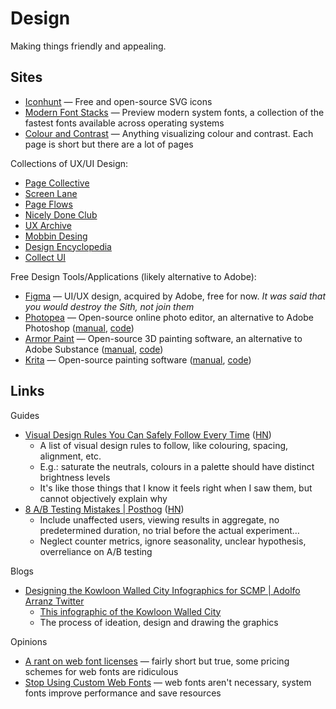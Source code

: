 # Design

Making things friendly and appealing.

## Sites

- [Iconhunt](https://www.iconhunt.site/) — Free and open-source SVG icons
- [Modern Font Stacks](https://modernfontstacks.com/) — Preview modern system
  fonts, a collection of the fastest fonts available across operating systems
- [Colour and Contrast](https://colorandcontrast.com/) — Anything visualizing
  colour and contrast. Each page is short but there are a lot of pages

Collections of UX/UI Design:

- [Page Collective](https://pagecollective.com/)
- [Screen Lane](https://screenlane.com/)
- [Page Flows](https://pageflows.com/)
- [Nicely Done Club](https://nicelydone.club/)
- [UX Archive](https://uxarchive.com/)
- [Mobbin Desing](https://mobbin.design/)
- [Design Encyclopedia](https://www.designencyclopedia.io/)
- [Collect UI](https://collectui.com/)

Free Design Tools/Applications (likely alternative to Adobe):

- [Figma](https://www.figma.com/pricing/) — UI/UX design, acquired by Adobe,
  free for now. _It was said that you would destroy the Sith, not join them_
- [Photopea](https://www.photopea.com/) — Open-source online photo editor, an
  alternative to Adobe Photoshop ([manual](https://www.photopea.com/learn/),
  [code](https://github.com/photopea/photopea))
- [Armor Paint](https://armorpaint.org/) — Open-source 3D painting software, an
  alternative to Adobe Substance ([manual](https://armorpaint.org/manual),
  [code](https://github.com/armory3d/armortools))
- [Krita](https://krita.org/en/features/highlights/) — Open-source painting
  software ([manual](https://docs.krita.org/en/user_manual.html),
  [code](https://invent.kde.org/graphics/krita))

## Links

Guides

- [Visual Design Rules You Can Safely Follow Every Time](https://anthonyhobday.com/sideprojects/saferules/)
  ([HN](https://news.ycombinator.com/item?id=34684761))
  - A list of visual design rules to follow, like colouring, spacing, alignment,
    etc.
  - E.g.: saturate the neutrals, colours in a palette should have distinct
    brightness levels
  - It's like those things that I know it feels right when I saw them, but
    cannot objectively explain why
- [8 A/B Testing Mistakes | Posthog](https://posthog.com/blog/ab-testing-mistakes)
  ([HN](https://news.ycombinator.com/item?id=36354280))
  - Include unaffected users, viewing results in aggregate, no predetermined
    duration, no trial before the actual experiment…
  - Neglect counter metrics, ignore seasonality, unclear hypothesis,
    overreliance on A/B testing

Blogs

- [Designing the Kowloon Walled City Infographics for SCMP | Adolfo Arranz Twitter](https://twitter.com/adolfux/status/1636026798894104578)
  - [This infographic of the Kowloon Walled City](https://pbs.twimg.com/media/FrRQg_BagAAx9bb?format=jpg&name=4096x4096)
  - The process of ideation, design and drawing the graphics

Opinions

- [A rant on web font licenses](https://manuelmoreale.com/a-rant-on-web-font-licenses)
  — fairly short but true, some pricing schemes for web fonts are ridiculous
- [Stop Using Custom Web Fonts](https://bt.ht/webfonts) — web fonts aren't
  necessary, system fonts improve performance and save resources

